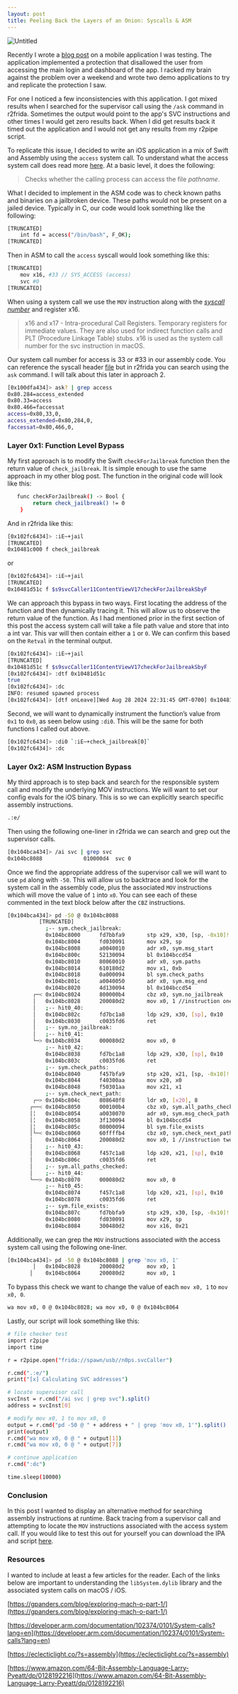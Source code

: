 ```yaml
---
layout: post
title: Peeling Back the Layers of an Onion: Syscalls & ASM
---
```


![Untitled](/assets/The_Art_Of_Nick_Blinko.jpeg)

Recently I wrote a [blog post](https://n0psn0ps.github.io/2024/06/27/A-Short-Tale-of-Sysctl/) on a mobile application I was testing. The application implemented a protection that disallowed the user from accessing the main login and dashboard of the app. I racked my brain against the problem over a weekend and wrote two demo applications to try and replicate the protection I saw. 

For one I noticed a few inconsistencies with this application. I got mixed results when I searched for the supervisor call using the `/ask` command in r2frida. Sometimes the output would point to the app's SVC instructions and other times I would get zero results back. When I did get results back it timed out the application and I would not get any results from my r2pipe script. 

To replicate this issue, I decided to write an iOS application in a mix of Swift and Assembly using the `access` system call. To understand what the access system call does read more [here](https://man7.org/linux/man-pages/man2/access.2.html). At a basic level, it does the following:

> Checks whether the calling process can access the file *pathname*.
> 

What I decided to implement in the ASM code was to check known paths and binaries on a jailbroken device. These paths would not be present on a jailed device. Typically in C, our code would look something like the following:

```bash
[TRUNCATED]
    int fd = access("/bin/bash", F_OK);
[TRUNCATED]
```

Then in ASM to call the `access` syscall would look something like this:

```bash
[TRUNCATED]
    mov x16, #33 // SYS_ACCESS (access)
    svc #0
[TRUNCATED]
```

When using a system call we use the `MOV` instruction along with the [*syscall number*](https://theapplewiki.com/wiki/Kernel_Syscalls) and register x16. 

> x16 and x17 - Intra-procedural Call Registers. Temporary registers for immediate values. They are also used for indirect function calls and PLT (Procedure Linkage Table) stubs. x16 is used as the system call number for the svc instruction in macOS.
> 

Our system call number for access is 33 or #33 in our assembly code. You can reference the syscall header [file](https://opensource.apple.com/source/xnu/xnu-1228/bsd/sys/syscall.h.auto.html) but in r2frida you can search using the `ask` command. I will talk about this later in approach 2. 

```bash
[0x100dfa434]> ask? | grep access
0x80.284=access_extended
0x80.33=access
0x80.466=faccessat
access=0x80,33,0,
access_extended=0x80,284,0,
faccessat=0x80,466,0,
```

### Layer 0x1: Function Level Bypass

My first approach is to modify the Swift `checkForJailbreak` function then the return value of `check_jailbreak`. It is simple enough to use the same approach in my other blog post. The function in the original code will look like this:

```bash
   func checkForJailbreak() -> Bool {
        return check_jailbreak() != 0
    }
```

And in r2frida like this:

```bash
[0x102fc6434]> :iE~+jail
[TRUNCATED]
0x10481c000 f check_jailbreak
```

or

```bash
[0x102fc6434]> :iE~+jail
[TRUNCATED]
0x10481d51c f $s9svcCaller11ContentViewV17checkForJailbreakSbyF
```

We can approach this bypass in two ways. First locating the address of the function and then dynamically tracing it. This will allow us to observe the return value of the function. As I had mentioned prior in the first section of this post the access system call will take a file path value and store that into a int var. This var will then contain either a `1` or `0`. We can confirm this based on the `Retval` in the terminal output. 

```bash
[0x102fc6434]> :iE~+jail
[TRUNCATED]
0x10481d51c f $s9svcCaller11ContentViewV17checkForJailbreakSbyF
[0x102fc6434]> :dtf 0x10481d51c
true
[0x102fc6434]> :dc
INFO: resumed spawned process
[0x102fc6434]> [dtf onLeave][Wed Aug 28 2024 22:31:45 GMT-0700] 0x10481d51c@0x10481d51c - args: . Retval: 0x1
```

Second, we will want to dynamically instrument the function’s value from `0x1` to `0x0`, as seen below using `:di0`. This will be the same for both functions I called out above.

```bash
[0x102fc6434]> :di0 `:iE~+check_jailbreak[0]`
[0x102fc6434]> :dc
```

### Layer 0x2: ASM Instruction Bypass

My third approach is to step back and search for the responsible system call and modify the underlying MOV instructions. We will want to set our config evals for the iOS binary. This is so we can explicitly search specific assembly instructions. 

```bash
.:e/
```

Then using the following one-liner in r2frida we can search and grep out the supervisor calls.

```bash
[0x104bca434]> /ai svc | grep svc
0x104bc8088             010000d4  svc 0
```

Once we find the appropriate address of the supervisor call we will want to use `pd` along with `-50`. This will allow us to backtrace and look for the system call in the assembly code, plus the associated `MOV` instructions which will move the value of `1` into `x0`. You can see each of these commented in the text block below after the `CBZ` instructions.

```bash
[0x104bca434]> pd -50 @ 0x104bc8088
          [TRUNCATED]
            ;-- sym.check_jailbreak:
            0x104bc8000      fd7bbfa9       stp x29, x30, [sp, -0x10]!
            0x104bc8004      fd030091       mov x29, sp
            0x104bc8008      a0040010       adr x0, sym.msg_start      ; 0x104bc809c
            0x104bc800c      52130094       bl 0x104bccd54
            0x104bc8010      80060010       adr x0, sym.paths          ; 0x104bc80e0
            0x104bc8014      610180d2       mov x1, 0xb
            0x104bc8018      0a000094       bl sym.check_paths
            0x104bc801c      a0040050       adr x0, sym.msg_end        ; 0x104bc80b2
            0x104bc8020      4d130094       bl 0x104bccd54
        ┌─< 0x104bc8024      800000b4       cbz x0, sym.no_jailbreak
        │   0x104bc8028      200080d2       mov x0, 1 //instruction one
        │   ;-- hit0_40:
        │   0x104bc802c      fd7bc1a8       ldp x29, x30, [sp], 0x10
        │   0x104bc8030      c0035fd6       ret
        │   ;-- sym.no_jailbreak:
        │   ;-- hit0_41:
        └─> 0x104bc8034      000080d2       mov x0, 0
            ;-- hit0_42:
            0x104bc8038      fd7bc1a8       ldp x29, x30, [sp], 0x10
            0x104bc803c      c0035fd6       ret
            ;-- sym.check_paths:
            0x104bc8040      f457bfa9       stp x20, x21, [sp, -0x10]!
            0x104bc8044      f40300aa       mov x20, x0
            0x104bc8048      f50301aa       mov x21, x1
            ;-- sym.check_next_path:
        ┌─> 0x104bc804c      808640f8       ldr x0, [x20], 8           ; 0xee ; 238
       ┌──< 0x104bc8050      000100b4       cbz x0, sym.all_paths_checked
       │╎   0x104bc8054      a0030070       adr x0, sym.msg_check_path ; 0x104bc80cb
       │╎   0x104bc8058      3f130094       bl 0x104bccd54
       │╎   0x104bc805c      08000094       bl sym.file_exists
       │└─< 0x104bc8060      60ffffb4       cbz x0, sym.check_next_path
       │    0x104bc8064      200080d2       mov x0, 1 //instruction two
       │    ;-- hit0_43:
       │    0x104bc8068      f457c1a8       ldp x20, x21, [sp], 0x10
       │    0x104bc806c      c0035fd6       ret
       │    ;-- sym.all_paths_checked:
       │    ;-- hit0_44:
       └──> 0x104bc8070      000080d2       mov x0, 0
            ;-- hit0_45:
            0x104bc8074      f457c1a8       ldp x20, x21, [sp], 0x10
            0x104bc8078      c0035fd6       ret
            ;-- sym.file_exists:
            0x104bc807c      fd7bbfa9       stp x29, x30, [sp, -0x10]!
            0x104bc8080      fd030091       mov x29, sp
            0x104bc8084      300480d2       mov x16, 0x21              ; '!'
```

Additionally, we can grep the `MOV` instructions associated with the access system call using the following one-liner.

```bash
[0x104bca434]> pd -50 @ 0x104bc8088 | grep 'mov x0, 1'
        │   0x104bc8028      200080d2       mov x0, 1
       │    0x104bc8064      200080d2       mov x0, 1
```

To bypass this check we want to change the value of each `mov x0, 1` to `mov x0, 0`.

```bash
wa mov x0, 0 @ 0x104bc8028; wa mov x0, 0 @ 0x104bc8064
```

Lastly, our script will look something like this: 

```bash
# file checker test
import r2pipe
import time

r = r2pipe.open("frida://spawn/usb//n0ps.svcCaller")

r.cmd(".:e/")
print("[x] Calculating SVC addresses")

# locate supervisor call 
svcInst = r.cmd("/ai svc | grep svc").split()
address = svcInst[0]

# modify mov x0, 1 to mov x0, 0
output = r.cmd("pd -50 @ " + address + " | grep 'mov x0, 1'").split()
print(output)
r.cmd("wa mov x0, 0 @ " + output[1])
r.cmd("wa mov x0, 0 @ " + output[7])

# continue application
r.cmd(":dc")

time.sleep(10000)

```

### Conclusion

In this post I wanted to display an alternative method for searching assembly instructions at runtime. Back tracing from a supervisor call and attempting to locate the `MOV` instructions associated with the access system call. If you would like to test this out for yourself you can download the IPA and script [here](https://github.com/n0psn0ps/svcCaller/tree/main). 

### Resources

I wanted to include at least a few articles for the reader. Each of the links below are important to  understanding the `libSystem.dylib` library and the associated system calls on macOS / iOS.

[https://gpanders.com/blog/exploring-mach-o-part-1/](https://gpanders.com/blog/exploring-mach-o-part-1/) 

[https://developer.arm.com/documentation/102374/0101/System-calls?lang=en](https://developer.arm.com/documentation/102374/0101/System-calls?lang=en) 

[https://eclecticlight.co/?s=assembly](https://eclecticlight.co/?s=assembly) 

[https://www.amazon.com/64-Bit-Assembly-Language-Larry-Pyeatt/dp/0128192216](https://www.amazon.com/64-Bit-Assembly-Language-Larry-Pyeatt/dp/0128192216)
